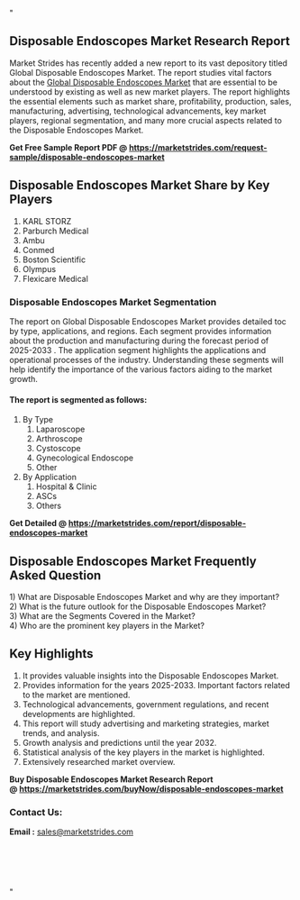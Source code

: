 <p>"</p>
<h2>Disposable Endoscopes Market Research Report</h2>
<p>Market Strides has recently added a new report to its vast depository titled Global Disposable Endoscopes Market. The report studies vital factors about the&nbsp;<a href="https://marketstrides.com/report/disposable-endoscopes-market">Global Disposable Endoscopes Market</a>&nbsp;that are essential to be understood by existing as well as new market players. The report highlights the essential elements such as market share, profitability, production, sales, manufacturing, advertising, technological advancements, key market players, regional segmentation, and many more crucial aspects related to the Disposable Endoscopes Market.</p>
<p><strong>Get Free Sample Report PDF @&nbsp;<a href="https://marketstrides.com/request-sample/disposable-endoscopes-market">https://marketstrides.com/request-sample/disposable-endoscopes-market</a></strong></p>
<h2><strong>Disposable Endoscopes Market Share by Key Players</strong></h2>
<ol>
<li>KARL STORZ</li>
<li>Parburch Medical</li>
<li>Ambu</li>
<li>Conmed</li>
<li>Boston Scientific</li>
<li>Olympus</li>
<li>Flexicare Medical</li>
</ol>
<h3><strong>Disposable Endoscopes Market Segmentation</strong></h3>
<p>The report on Global Disposable Endoscopes Market provides detailed toc by type, applications, and regions. Each segment provides information about the production and manufacturing during the forecast period of 2025-2033 . The application segment highlights the applications and operational processes of the industry. Understanding these segments will help identify the importance of the various factors aiding to the market growth.</p>
<h4>The report is segmented as follows:</h4>
<ol>
<li>By Type
<ol>
<li>Laparoscope</li>
<li>Arthroscope</li>
<li>Cystoscope</li>
<li>Gynecological Endoscope</li>
<li>Other</li>
</ol>
</li>
<li>By Application
<ol>
<li>Hospital &amp; Clinic</li>
<li>ASCs</li>
<li>Others</li>
</ol>
</li>
</ol>
<p><strong>Get Detailed @&nbsp;<a href="https://marketstrides.com/report/disposable-endoscopes-market">https://marketstrides.com/report/disposable-endoscopes-market</a></strong></p>
<h2 class=""><strong>Disposable Endoscopes Market Frequently Asked Question</strong></h2>
<div class="">1) What are&nbsp;Disposable Endoscopes Market and why are they important?
<div class="">
<div class="">2) What is the future outlook for the Disposable Endoscopes Market?</div>
</div>
</div>
<div class="">3) What are the Segments Covered in the Market?</div>
<div class="">4) Who are the prominent key players in the Market?</div>
<h2><strong>Key Highlights</strong></h2>
<div class="">
<ol>
<li>It provides valuable insights into the Disposable Endoscopes Market.</li>
<li>Provides information for the years 2025-2033. Important factors related to the market are mentioned.</li>
<li>Technological advancements, government regulations, and recent developments are highlighted.</li>
<li>This report will study advertising and marketing strategies, market trends, and analysis.</li>
<li>Growth analysis and predictions until the year 2032.</li>
<li>Statistical analysis of the key players in the market is highlighted.</li>
<li>Extensively researched market overview.</li>
</ol>
<p><strong>Buy Disposable Endoscopes Market Research Report @&nbsp;<a href="https://marketstrides.com/buyNow/disposable-endoscopes-market">https://marketstrides.com/buyNow/disposable-endoscopes-market</a></strong></p>
<h3>Contact Us:</h3>
<p><strong>Email :</strong> <a href="mailto:sales@marketstrides.com">sales@marketstrides.com</a></p>
</div>
<p>&nbsp;</p>
<h3>&nbsp;</h3>
<p>"</p>
